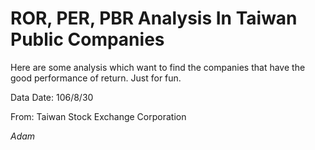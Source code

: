 # ROR, PER, PBR Analysis In Taiwan Public Companies

Here are some analysis which want to find the companies that have the good performance of return.
Just for fun.

Data Date: 106/8/30

From: Taiwan Stock Exchange Corporation

*Adam*
